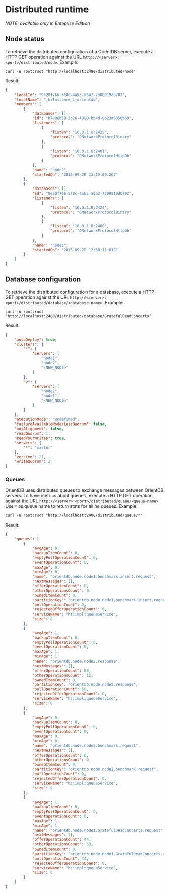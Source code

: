 
# Distributed runtime
_NOTE: available only in Enteprise Edition_

## Node status
To retrieve the distributed configuration of a OrientDB server, execute a HTTP GET operation against the URL `http://<server>:<port>/distributed/node`. Example:

    curl -u root:root "http://localhost:2480/distributed/node"

Result:

```json
{
    "localId": "9e20f766-5f8c-4a5c-a6a2-7308019db702",
    "localName": "_hzInstance_1_orientdb",
    "members": [
        {
            "databases": [],
            "id": "b7888b58-2b26-4098-bb4d-8e23a5050b68",
            "listeners": [
                {
                    "listen": "10.0.1.8:2425",
                    "protocol": "ONetworkProtocolBinary"
                },
                {
                    "listen": "10.0.1.8:2481",
                    "protocol": "ONetworkProtocolHttpDb"
                }
            ],
            "name": "node2",
            "startedOn": "2015-09-28 13:19:09:267"
        },
        {
            "databases": [],
            "id": "9e20f766-5f8c-4a5c-a6a2-7308019db702",
            "listeners": [
                {
                    "listen": "10.0.1.8:2424",
                    "protocol": "ONetworkProtocolBinary"
                },
                {
                    "listen": "10.0.1.8:2480",
                    "protocol": "ONetworkProtocolHttpDb"
                }
            ],
            "name": "node1",
            "startedOn": "2015-09-28 12:58:11:819"
        }
    ]
}
```

## Database configuration

To retrieve the distributed configuration for a database, execute a HTTP GET operation against the URL `http://<server>:<port>/distributed/database/<database-name>`. Example:

    curl -u root:root "http://localhost:2480/distributed/database/GratefulDeadConcerts"


Result:

```json
{
    "autoDeploy": true,
    "clusters": {
        "*": {
            "servers": [
                "node1",
                "node2",
                "<NEW_NODE>"
            ]
        },
        "v": {
            "servers": [
                "node2",
                "node1",
                "<NEW_NODE>"
            ]
        }
    },
    "executionMode": "undefined",
    "failureAvailableNodesLessQuorum": false,
    "hotAlignment": false,
    "readQuorum": 1,
    "readYourWrites": true,
    "servers": {
        "*": "master"
    },
    "version": 21,
    "writeQuorum": 2
}
```

### Queues

OrientDB uses distributed queues to exchange messages between OrientDB servers. To have metrics about queues, execute a HTTP GET operation against the URL `http://<server>:<port>/distributed/queue/<queue-name>`. Use `*` as queue name to return stats for all he queues. Example:

    curl -u root:root "http://localhost:2480/distributed/queue/*"


Result:

```json
{
    "queues": [
        {
            "avgAge": 0,
            "backupItemCount": 0,
            "emptyPollOperationCount": 0,
            "eventOperationCount": 0,
            "maxAge": 0,
            "minAge": 0,
            "name": "orientdb.node.node1.benchmark.insert.request",
            "nextMessages": [],
            "offerOperationCount": 0,
            "otherOperationsCount": 0,
            "ownedItemCount": 0,
            "partitionKey": "orientdb.node.node1.benchmark.insert.request",
            "pollOperationCount": 0,
            "rejectedOfferOperationCount": 0,
            "serviceName": "hz:impl:queueService",
            "size": 0
        },
        {
            "avgAge": 1,
            "backupItemCount": 0,
            "emptyPollOperationCount": 0,
            "eventOperationCount": 0,
            "maxAge": 1,
            "minAge": 1,
            "name": "orientdb.node.node2.response",
            "nextMessages": [],
            "offerOperationCount": 60,
            "otherOperationsCount": 12,
            "ownedItemCount": 0,
            "partitionKey": "orientdb.node.node2.response",
            "pollOperationCount": 60,
            "rejectedOfferOperationCount": 0,
            "serviceName": "hz:impl:queueService",
            "size": 0
        },
        {
            "avgAge": 0,
            "backupItemCount": 0,
            "emptyPollOperationCount": 0,
            "eventOperationCount": 0,
            "maxAge": 0,
            "minAge": 0,
            "name": "orientdb.node.node2.benchmark.request",
            "nextMessages": [],
            "offerOperationCount": 0,
            "otherOperationsCount": 0,
            "ownedItemCount": 0,
            "partitionKey": "orientdb.node.node2.benchmark.request",
            "pollOperationCount": 0,
            "rejectedOfferOperationCount": 0,
            "serviceName": "hz:impl:queueService",
            "size": 0
        },
        {
            "avgAge": 1,
            "backupItemCount": 0,
            "emptyPollOperationCount": 0,
            "eventOperationCount": 0,
            "maxAge": 1,
            "minAge": 1,
            "name": "orientdb.node.node1.GratefulDeadConcerts.request",
            "nextMessages": [],
            "offerOperationCount": 44,
            "otherOperationsCount": 53,
            "ownedItemCount": 0,
            "partitionKey": "orientdb.node.node1.GratefulDeadConcerts.request",
            "pollOperationCount": 44,
            "rejectedOfferOperationCount": 0,
            "serviceName": "hz:impl:queueService",
            "size": 0
        }
    ]
}
```
